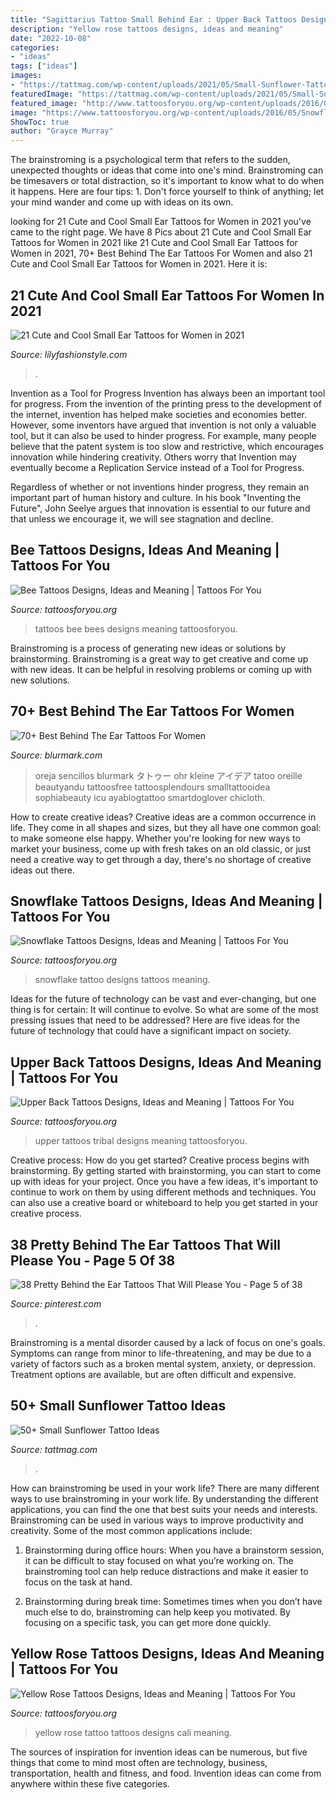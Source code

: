 ```yaml
---
title: "Sagittarius Tattoo Small Behind Ear : Upper Back Tattoos Designs, Ideas And Meaning"
description: "Yellow rose tattoos designs, ideas and meaning"
date: "2022-10-08"
categories:
- "ideas"
tags: ["ideas"]
images:
- "https://tattmag.com/wp-content/uploads/2021/05/Small-Sunflower-Tattoo-on-Wrist-4.jpg"
featuredImage: "https://tattmag.com/wp-content/uploads/2021/05/Small-Sunflower-Tattoo-on-Wrist-4.jpg"
featured_image: "http://www.tattoosforyou.org/wp-content/uploads/2016/03/Upper-Back-Tribal-Tattoos.jpg"
image: "https://www.tattoosforyou.org/wp-content/uploads/2016/05/Snowflake-Tattoo-Designs.jpg"
ShowToc: true
author: "Grayce Murray"
---
```



The brainstroming is a psychological term that refers to the sudden, unexpected thoughts or ideas that come into one's mind. Brainstroming can be timesavers or total distraction, so it's important to know what to do when it happens. Here are four tips: 1. Don't force yourself to think of anything; let your mind wander and come up with ideas on its own. 
	

		
looking for 21 Cute and Cool Small Ear Tattoos for Women in 2021 you've came to the right page. We have 8 Pics about 21 Cute and Cool Small Ear Tattoos for Women in 2021 like 21 Cute and Cool Small Ear Tattoos for Women in 2021, 70+ Best Behind The Ear Tattoos For Women and also 21 Cute and Cool Small Ear Tattoos for Women in 2021. Here it is:
		
    
## 21 Cute And Cool Small Ear Tattoos For Women In 2021

<img loading=lazy src="https://lilyfashionstyle.com/wp-content/uploads/2021/05/5-4-769x1154.jpg" onerror="this.onerror=null;this.src='https://tse2.mm.bing.net/th?id=OIP.zUy_ZU-sfScferJoB4svRQHaLH&amp;pid=15.1';" alt="21 Cute and Cool Small Ear Tattoos for Women in 2021">

_Source: lilyfashionstyle.com_

>. 

	

Invention as a Tool for Progress
Invention has always been an important tool for progress. From the invention of the printing press to the development of the internet, invention has helped make societies and economies better. 
However, some inventors have argued that invention is not only a valuable tool, but it can also be used to hinder progress. For example, many people believe that the patent system is too slow and restrictive, which encourages innovation while hindering creativity. Others worry that Invention may eventually become a Replication Service instead of a Tool for Progress.

Regardless of whether or not inventions hinder progress, they remain an important part of human history and culture. In his book "Inventing the Future", John Seelye argues that innovation is essential to our future and that unless we encourage it, we will see stagnation and decline.

    
## Bee Tattoos Designs, Ideas And Meaning | Tattoos For You

<img loading=lazy src="https://www.tattoosforyou.org/wp-content/uploads/2016/05/Bees-Tattoos.jpg" onerror="this.onerror=null;this.src='https://tse4.mm.bing.net/th?id=OIP.bPa_74DE_NIhjO70gp2GagHaKq&amp;pid=15.1';" alt="Bee Tattoos Designs, Ideas and Meaning | Tattoos For You">

_Source: tattoosforyou.org_

>tattoos bee bees designs meaning tattoosforyou. 

	

Brainstroming is a process of generating new ideas or solutions by brainstorming. Brainstroming is a great way to get creative and come up with new ideas. It can be helpful in resolving problems or coming up with new solutions.

    
## 70+ Best Behind The Ear Tattoos For Women

<img loading=lazy src="https://www.blurmark.com/wp-content/uploads/2017/05/Gorgeous-Lotus-Behind-The-Ear.jpg" onerror="this.onerror=null;this.src='https://tse2.mm.bing.net/th?id=OIP.4RbgUhT3l-R2bwLlItdAtgHaHa&amp;pid=15.1';" alt="70+ Best Behind The Ear Tattoos For Women">

_Source: blurmark.com_

>oreja sencillos blurmark タトゥー ohr kleine アイデア tatoo oreille beautyandu tattoosfree tattoosplendours smalltattooidea sophiabeauty icu ayablogtattoo smartdoglover chicloth. 

	

How to create creative ideas?
Creative ideas are a common occurrence in life. They come in all shapes and sizes, but they all have one common goal: to make someone else happy. Whether you're looking for new ways to market your business, come up with fresh takes on an old classic, or just need a creative way to get through a day, there's no shortage of creative ideas out there.

    
## Snowflake Tattoos Designs, Ideas And Meaning | Tattoos For You

<img loading=lazy src="https://www.tattoosforyou.org/wp-content/uploads/2016/05/Snowflake-Tattoo-Designs.jpg" onerror="this.onerror=null;this.src='https://tse3.mm.bing.net/th?id=OIP.yUnxjDdUApnv_Wz_YyhY4gHaKx&amp;pid=15.1';" alt="Snowflake Tattoos Designs, Ideas and Meaning | Tattoos For You">

_Source: tattoosforyou.org_

>snowflake tattoo designs tattoos meaning. 

	

Ideas for the future of technology can be vast and ever-changing, but one thing is for certain: It will continue to evolve. So what are some of the most pressing issues that need to be addressed? Here are five ideas for the future of technology that could have a significant impact on society.

    
## Upper Back Tattoos Designs, Ideas And Meaning | Tattoos For You

<img loading=lazy src="http://www.tattoosforyou.org/wp-content/uploads/2016/03/Upper-Back-Tribal-Tattoos.jpg" onerror="this.onerror=null;this.src='https://tse1.mm.bing.net/th?id=OIP.ORoXn8dPoe3iCeUQ8M3_igHaJ4&amp;pid=15.1';" alt="Upper Back Tattoos Designs, Ideas and Meaning | Tattoos For You">

_Source: tattoosforyou.org_

>upper tattoos tribal designs meaning tattoosforyou. 

	

Creative process: How do you get started?
Creative process begins with brainstorming. By getting started with brainstorming, you can start to come up with ideas for your project. Once you have a few ideas, it's important to continue to work on them by using different methods and techniques. You can also use a creative board or whiteboard to help you get started in your creative process.

    
## 38 Pretty Behind The Ear Tattoos That Will Please You - Page 5 Of 38

<img loading=lazy src="https://i.pinimg.com/736x/2e/f9/f3/2ef9f30ab34b7fd0111958c119ccbbfb.jpg" onerror="this.onerror=null;this.src='https://tse1.mm.bing.net/th?id=OIP.9MK04_j7COCP1A0vX_FtCwHaLD&amp;pid=15.1';" alt="38 Pretty Behind the Ear Tattoos That Will Please You - Page 5 of 38">

_Source: pinterest.com_

>. 

	

Brainstroming is a mental disorder caused by a lack of focus on one's goals. Symptoms can range from minor to life-threatening, and may be due to a variety of factors such as a broken mental system, anxiety, or depression. Treatment options are available, but are often difficult and expensive.

    
## 50+ Small Sunflower Tattoo Ideas

<img loading=lazy src="https://tattmag.com/wp-content/uploads/2021/05/Small-Sunflower-Tattoo-on-Wrist-4.jpg" onerror="this.onerror=null;this.src='https://tse3.mm.bing.net/th?id=OIP.tbGjoHvPPd_H7ZT1TeYfQAHaNi&amp;pid=15.1';" alt="50+ Small Sunflower Tattoo Ideas">

_Source: tattmag.com_

>. 

	

How can brainstroming be used in your work life?
There are many different ways to use brainstroming in your work life. By understanding the different applications, you can find the one that best suits your needs and interests. Brainstroming can be used in various ways to improve productivity and creativity. Some of the most common applications include:
1) Brainstorming during office hours: When you have a brainstorm session, it can be difficult to stay focused on what you’re working on. The brainstroming tool can help reduce distractions and make it easier to focus on the task at hand.

2) Brainstorming during break time: Sometimes times when you don’t have much else to do, brainstroming can help keep you motivated. By focusing on a specific task, you can get more done quickly.

    
## Yellow Rose Tattoos Designs, Ideas And Meaning | Tattoos For You

<img loading=lazy src="https://www.tattoosforyou.org/wp-content/uploads/2016/05/Yellow-Rose-Tattoo-Small.jpg" onerror="this.onerror=null;this.src='https://tse3.mm.bing.net/th?id=OIP.Rg6m9DWifxg8oaUmi-vX0QHaFj&amp;pid=15.1';" alt="Yellow Rose Tattoos Designs, Ideas and Meaning | Tattoos For You">

_Source: tattoosforyou.org_

>yellow rose tattoo tattoos designs cali meaning. 

	

The sources of inspiration for invention ideas can be numerous, but five things that come to mind most often are technology, business, transportation, health and fitness, and food. Invention ideas can come from anywhere within these five categories.

